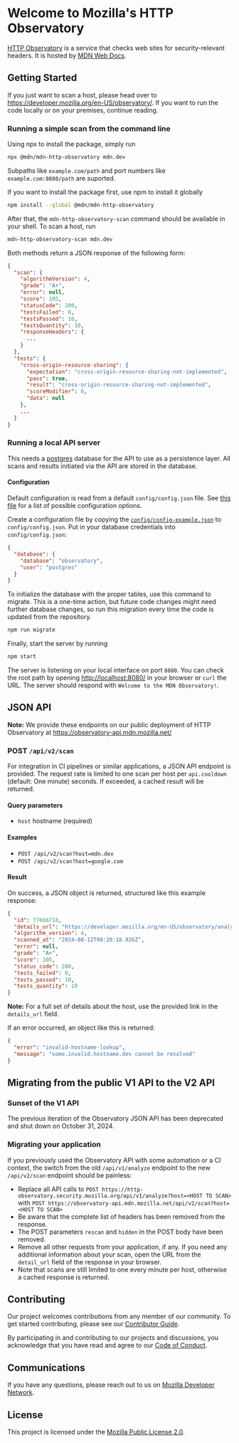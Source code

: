 # Welcome to Mozilla's HTTP Observatory

[HTTP Observatory](https://developer.mozilla.org/en-US/observatory/) is a service that checks web sites for security-relevant headers. It is hosted by [MDN Web Docs](https://github.com/mdn).

## Getting Started

If you just want to scan a host, please head over to <https://developer.mozilla.org/en-US/observatory/>. If you want to
run the code locally or on your premises, continue reading.

### Running a simple scan from the command line

Using npx to install the package, simply run

```sh
npx @mdn/mdn-http-observatory mdn.dev
```

Subpaths like `example.com/path` and port numbers like `example.com:8080/path` are suported.

If you want to install the package first, use npm to install it globally

```sh
npm install --global @mdn/mdn-http-observatory
```

After that, the `mdn-http-observatory-scan` command should be available in your shell. To scan a host, run 

```sh
mdn-http-observatory-scan mdn.dev
```

Both methods return a JSON response of the following form:

```json
{
  "scan": {
    "algorithmVersion": 4,
    "grade": "A+",
    "error": null,
    "score": 105,
    "statusCode": 200,
    "testsFailed": 0,
    "testsPassed": 10,
    "testsQuantity": 10,
    "responseHeaders": {
      ...
    }
  },
  "tests": {
    "cross-origin-resource-sharing": {
      "expectation": "cross-origin-resource-sharing-not-implemented",
      "pass": true,
      "result": "cross-origin-resource-sharing-not-implemented",
      "scoreModifier": 0,
      "data": null
    },
    ...
  }
}
```

### Running a local API server

This needs a [postgres](https://www.postgresql.org/) database for the API to use as a persistence layer. All scans and results initiated via the API are stored in the database.

#### Configuration

Default configuration is read from a default `config/config.json` file. See [this file](src/config.js) for a list of possible configuration options.

Create a configuration file by copying the [`config/config-example.json`](conf/config-example.json) to `config/config.json`.
Put in your database credentials into `config/config.json`:

```json
{
  "database": {
    "database": "observatory",
    "user": "postgres"
  }
}

```

To initialize the database with the proper tables, use this command to migrate. This is a one-time action, but future code changes
might need further database changes, so run this migration every time the code is updated from the repository.

```sh
npm run migrate
```

Finally, start the server by running

```sh
npm start
```

The server is listening on your local interface on port `8080`. You can check the root path by opening <http://localhost:8080/> in your browser or `curl` the URL. The server should respond with `Welcome to the MDN Observatory!`.

## JSON API

**Note:** We provide these endpoints on our public deployment of HTTP Observatory at <https://observatory-api.mdn.mozilla.net/>

### POST `/api/v2/scan`

For integration in CI pipelines or similar applications, a JSON API endpoint is provided. The request rate is limited to one scan per host per `api.cooldown` (default: One minute) seconds. If exceeded, a cached result will be returned.

#### Query parameters

* `host` hostname (required)

#### Examples

* `POST /api/v2/scan?host=mdn.dev`
* `POST /api/v2/scan?host=google.com`

#### Result

On success, a JSON object is returned, structured like this example response:

```json
{
  "id": 77666718,
  "details_url": "https://developer.mozilla.org/en-US/observatory/analyze?host=mdn.dev",
  "algorithm_version": 4,
  "scanned_at": "2024-08-12T08:20:18.926Z",
  "error": null,
  "grade": "A+",
  "score": 105,
  "status_code": 200,
  "tests_failed": 0,
  "tests_passed": 10,
  "tests_quantity": 10
}
```

**Note:** For a full set of details about the host, use the provided link in the `details_url` field.

If an error occurred, an object like this is returned:

```json
{
  "error": "invalid-hostname-lookup",
  "message": "some.invalid.hostname.dev cannot be resolved"
}
```

## Migrating from the public V1 API to the V2 API

### Sunset of the V1 API

The previous iteration of the Observatory JSON API has been deprecated and shut down on October 31, 2024.

### Migrating your application

If you previously used the Observatory API with some automation or a CI context, the switch from the old `/api/v1/analyze` endpoint to the new `/api/v2/scan` endpoint should be painless:

* Replace all API calls to `POST https://http-observatory.security.mozilla.org/api/v1/analyze?host=<HOST TO SCAN>` with `POST https://observatory-api.mdn.mozilla.net/api/v2/scan?host=<HOST TO SCAN>`
* Be aware that the complete list of headers has been removed from the response.
* The POST parameters `rescan` and `hidden` in the POST body have been removed.
* Remove all other requests from your application, if any. If you need any additional information about your scan, open the URL from the `detail_url` field of the response in your browser.
* Note that scans are still limited to one every minute per host, otherwise a cached response is returned.

## Contributing

Our project welcomes contributions from any member of our community.
To get started contributing, please see our [Contributor Guide](CONTRIBUTING.md).

By participating in and contributing to our projects and discussions, you acknowledge that you have read and agree to our [Code of Conduct](CODE_OF_CONDUCT.md).

## Communications

If you have any questions, please reach out to us on [Mozilla Developer Network](https://developer.mozilla.org).

## License

This project is licensed under the [Mozilla Public License 2.0](LICENSE).
